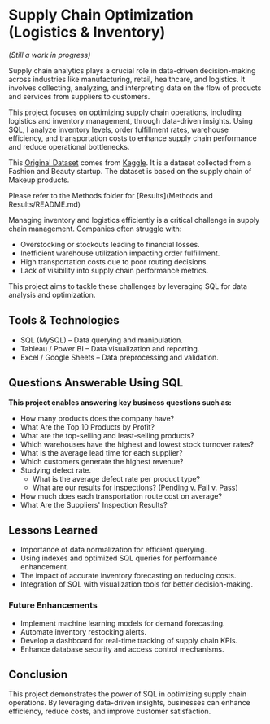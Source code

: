 # Supply Chain Optimization (Logistics & Inventory)

_(Still a work in progress)_

Supply chain analytics plays a crucial role in data-driven decision-making across industries like manufacturing, retail, healthcare, and logistics. It involves collecting, analyzing, and interpreting data on the flow of products and services from suppliers to customers.

This project focuses on optimizing supply chain operations, including logistics and inventory management, through data-driven insights. Using SQL, I analyze inventory levels, order fulfillment rates, warehouse efficiency, and transportation costs to enhance supply chain performance and reduce operational bottlenecks.

This [Original Dataset](Data/supply_chain_data.csv) comes from [Kaggle](https://www.kaggle.com/datasets/harshsingh2209/supply-chain-analysis). It is a dataset collected from a Fashion and Beauty startup. The dataset is based on the supply chain of Makeup products.

Please refer to the Methods folder for [Results](Methods and Results/README.md)

Managing inventory and logistics efficiently is a critical challenge in supply chain management. Companies often struggle with:

- Overstocking or stockouts leading to financial losses.
- Inefficient warehouse utilization impacting order fulfillment.
- High transportation costs due to poor routing decisions.
- Lack of visibility into supply chain performance metrics.

This project aims to tackle these challenges by leveraging SQL for data analysis and optimization.

## Tools & Technologies

- SQL (MySQL) – Data querying and manipulation.
- Tableau / Power BI – Data visualization and reporting.
- Excel / Google Sheets – Data preprocessing and validation.

## Questions Answerable Using SQL

**This project enables answering key business questions such as:**

- How many products does the company have?
- What Are the Top 10 Products by Profit?
- What are the top-selling and least-selling products?
- Which warehouses have the highest and lowest stock turnover rates?
- What is the average lead time for each supplier?
- Which customers generate the highest revenue?
- Studying defect rate.
  - What is the average defect rate per product type?
  - What are our results for inspections? (Pending v. Fail v. Pass)
- How much does each transportation route cost on average?
- What Are the Suppliers' Inspection Results?

## Lessons Learned

- Importance of data normalization for efficient querying.
- Using indexes and optimized SQL queries for performance enhancement.
- The impact of accurate inventory forecasting on reducing costs.
- Integration of SQL with visualization tools for better decision-making.

### Future Enhancements

- Implement machine learning models for demand forecasting.
- Automate inventory restocking alerts.
- Develop a dashboard for real-time tracking of supply chain KPIs.
- Enhance database security and access control mechanisms.

## Conclusion

This project demonstrates the power of SQL in optimizing supply chain operations. By leveraging data-driven insights, businesses can enhance efficiency, reduce costs, and improve customer satisfaction.
